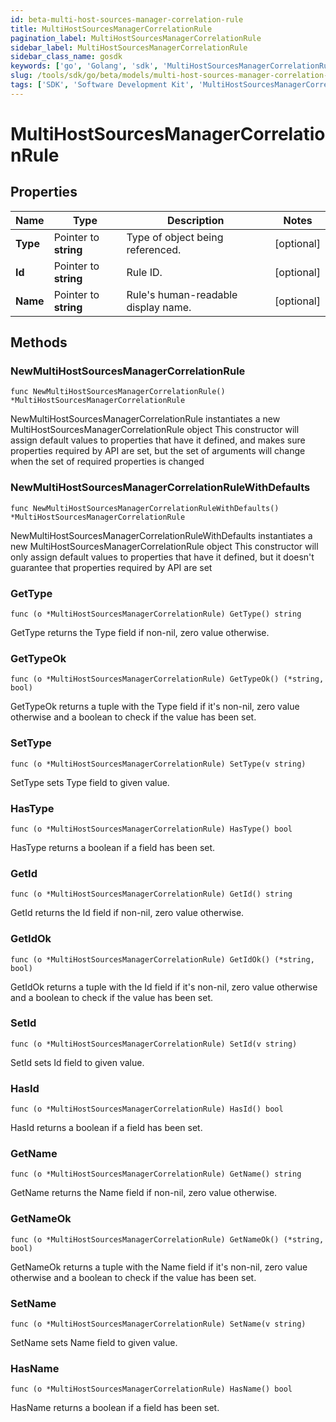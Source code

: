 ```yaml
---
id: beta-multi-host-sources-manager-correlation-rule
title: MultiHostSourcesManagerCorrelationRule
pagination_label: MultiHostSourcesManagerCorrelationRule
sidebar_label: MultiHostSourcesManagerCorrelationRule
sidebar_class_name: gosdk
keywords: ['go', 'Golang', 'sdk', 'MultiHostSourcesManagerCorrelationRule', 'BetaMultiHostSourcesManagerCorrelationRule'] 
slug: /tools/sdk/go/beta/models/multi-host-sources-manager-correlation-rule
tags: ['SDK', 'Software Development Kit', 'MultiHostSourcesManagerCorrelationRule', 'BetaMultiHostSourcesManagerCorrelationRule']
---
```


# MultiHostSourcesManagerCorrelationRule

## Properties

Name | Type | Description | Notes
------------ | ------------- | ------------- | -------------
**Type** | Pointer to **string** | Type of object being referenced. | [optional] 
**Id** | Pointer to **string** | Rule ID. | [optional] 
**Name** | Pointer to **string** | Rule&#39;s human-readable display name. | [optional] 

## Methods

### NewMultiHostSourcesManagerCorrelationRule

`func NewMultiHostSourcesManagerCorrelationRule() *MultiHostSourcesManagerCorrelationRule`

NewMultiHostSourcesManagerCorrelationRule instantiates a new MultiHostSourcesManagerCorrelationRule object
This constructor will assign default values to properties that have it defined,
and makes sure properties required by API are set, but the set of arguments
will change when the set of required properties is changed

### NewMultiHostSourcesManagerCorrelationRuleWithDefaults

`func NewMultiHostSourcesManagerCorrelationRuleWithDefaults() *MultiHostSourcesManagerCorrelationRule`

NewMultiHostSourcesManagerCorrelationRuleWithDefaults instantiates a new MultiHostSourcesManagerCorrelationRule object
This constructor will only assign default values to properties that have it defined,
but it doesn't guarantee that properties required by API are set

### GetType

`func (o *MultiHostSourcesManagerCorrelationRule) GetType() string`

GetType returns the Type field if non-nil, zero value otherwise.

### GetTypeOk

`func (o *MultiHostSourcesManagerCorrelationRule) GetTypeOk() (*string, bool)`

GetTypeOk returns a tuple with the Type field if it's non-nil, zero value otherwise
and a boolean to check if the value has been set.

### SetType

`func (o *MultiHostSourcesManagerCorrelationRule) SetType(v string)`

SetType sets Type field to given value.

### HasType

`func (o *MultiHostSourcesManagerCorrelationRule) HasType() bool`

HasType returns a boolean if a field has been set.

### GetId

`func (o *MultiHostSourcesManagerCorrelationRule) GetId() string`

GetId returns the Id field if non-nil, zero value otherwise.

### GetIdOk

`func (o *MultiHostSourcesManagerCorrelationRule) GetIdOk() (*string, bool)`

GetIdOk returns a tuple with the Id field if it's non-nil, zero value otherwise
and a boolean to check if the value has been set.

### SetId

`func (o *MultiHostSourcesManagerCorrelationRule) SetId(v string)`

SetId sets Id field to given value.

### HasId

`func (o *MultiHostSourcesManagerCorrelationRule) HasId() bool`

HasId returns a boolean if a field has been set.

### GetName

`func (o *MultiHostSourcesManagerCorrelationRule) GetName() string`

GetName returns the Name field if non-nil, zero value otherwise.

### GetNameOk

`func (o *MultiHostSourcesManagerCorrelationRule) GetNameOk() (*string, bool)`

GetNameOk returns a tuple with the Name field if it's non-nil, zero value otherwise
and a boolean to check if the value has been set.

### SetName

`func (o *MultiHostSourcesManagerCorrelationRule) SetName(v string)`

SetName sets Name field to given value.

### HasName

`func (o *MultiHostSourcesManagerCorrelationRule) HasName() bool`

HasName returns a boolean if a field has been set.


